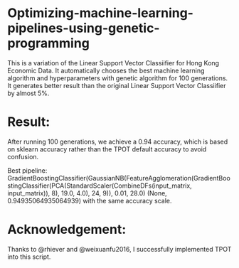 # Optimizing-machine-learning-pipelines-using-genetic-programming
This is a variation of the Linear Support Vector Classiifier for Hong Kong Economic Data. It automatically chooses the best machine learning algorithm and hyperparameters with genetic algorithm for 100 generations. 
It generates better result than the original Linear Support Vector Classiifier by almost 5%.

# Result:
After running 100 generations, we achieve a 0.94 accuracy, which is based on sklearn accuracy rather than the TPOT default accuracy to avoid confusion. 

Best pipeline: GradientBoostingClassifier(GaussianNB(FeatureAgglomeration(GradientBoostingClassifier(PCA(StandardScaler(CombineDFs(input_matrix, input_matrix)), 8), 19.0, 4.0), 24, 9)), 0.01, 28.0)
(None, 0.94935064935064939) with the same accuracy scale.

# Acknowledgement: 
Thanks to @rhiever and @weixuanfu2016, I successfully implemented TPOT into this script.
